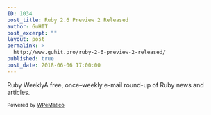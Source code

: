 ```yaml
---
ID: 1034
post_title: Ruby 2.6 Preview 2 Released
author: GuHIT
post_excerpt: ""
layout: post
permalink: >
  http://www.guhit.pro/ruby-2-6-preview-2-released/
published: true
post_date: 2018-06-06 17:00:00
---
```

Ruby WeeklyA free, once&ndash;weekly e-mail round-up of Ruby news and articles.<p class="wpematico_credit"><small>Powered by <a href="http://www.wpematico.com" target="_blank">WPeMatico</a></small></p>